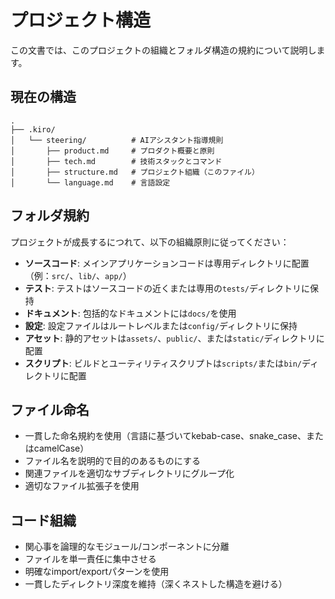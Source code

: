 # プロジェクト構造

この文書では、このプロジェクトの組織とフォルダ構造の規約について説明します。

## 現在の構造
```
.
├── .kiro/
│   └── steering/          # AIアシスタント指導規則
│       ├── product.md     # プロダクト概要と原則
│       ├── tech.md        # 技術スタックとコマンド
│       ├── structure.md   # プロジェクト組織（このファイル）
│       └── language.md    # 言語設定
```

## フォルダ規約
プロジェクトが成長するにつれて、以下の組織原則に従ってください：

- **ソースコード**: メインアプリケーションコードは専用ディレクトリに配置（例：`src/`、`lib/`、`app/`）
- **テスト**: テストはソースコードの近くまたは専用の`tests/`ディレクトリに保持
- **ドキュメント**: 包括的なドキュメントには`docs/`を使用
- **設定**: 設定ファイルはルートレベルまたは`config/`ディレクトリに保持
- **アセット**: 静的アセットは`assets/`、`public/`、または`static/`ディレクトリに配置
- **スクリプト**: ビルドとユーティリティスクリプトは`scripts/`または`bin/`ディレクトリに配置

## ファイル命名
- 一貫した命名規約を使用（言語に基づいてkebab-case、snake_case、またはcamelCase）
- ファイル名を説明的で目的のあるものにする
- 関連ファイルを適切なサブディレクトリにグループ化
- 適切なファイル拡張子を使用

## コード組織
- 関心事を論理的なモジュール/コンポーネントに分離
- ファイルを単一責任に集中させる
- 明確なimport/exportパターンを使用
- 一貫したディレクトリ深度を維持（深くネストした構造を避ける）